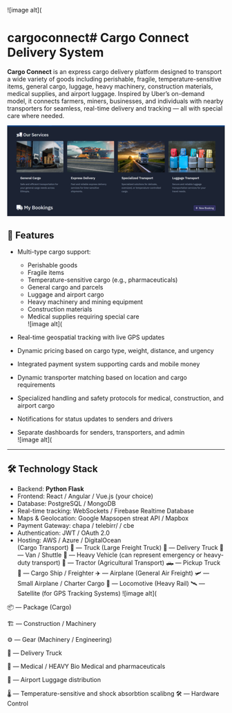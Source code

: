 ![image alt](
# cargoconnect# Cargo Connect Delivery System

**Cargo Connect** is an express cargo delivery platform designed to transport a wide variety of goods including perishable, fragile, temperature-sensitive items, general cargo, luggage, heavy machinery, construction materials, medical supplies, and airport luggage. Inspired by Uber’s on-demand model, it connects farmers, miners, businesses, and individuals with nearby transporters for seamless, real-time delivery and tracking — all with special care where needed.

![image alt](https://github.com/birukG09/cargoconnect/blob/a163c09ee1b8436f2f98ad67de99599ae8460dde/Screenshot%20(47).png)

## 🚀 Features

- Multi-type cargo support:  
  - Perishable goods  
  - Fragile items  
  - Temperature-sensitive cargo (e.g., pharmaceuticals)  
  - General cargo and parcels  
  - Luggage and airport cargo  
  - Heavy machinery and mining equipment  
  - Construction materials  
  - Medical supplies requiring special care  
![image alt](

- Real-time geospatial tracking with live GPS updates  
- Dynamic pricing based on cargo type, weight, distance, and urgency  
- Integrated payment system supporting cards and mobile money  
- Dynamic transporter matching based on location and cargo requirements  
- Specialized handling and safety protocols for medical, construction, and airport cargo  
- Notifications for status updates to senders and drivers  
- Separate dashboards for senders, transporters, and admin  
![image alt](
---

## 🛠️ Technology Stack

- Backend: **Python Flask**  
- Frontend: React / Angular / Vue.js (your choice)  
- Database: PostgreSQL / MongoDB  
- Real-time tracking: WebSockets / Firebase Realtime Database  
- Maps & Geolocation: Google Mapsopen streat API / Mapbox  
- Payment Gateway: chapa / telebirr/  / cbe 
- Authentication: JWT / OAuth 2.0  
- Hosting: AWS / Azure / DigitalOcean  
   (Cargo Transport) 🚛  — Truck (Large Freight Truck)
🚚  — Delivery Truck
🚐  — Van / Shuttle
🚒  — Heavy Vehicle (can represent emergency or heavy-duty transport)
🚜  — Tractor (Agricultural Transport)
🛻  — Pickup Truck
🚢  — Cargo Ship / Freighter
✈️  — Airplane (General Air Freight)
🛩️  — Small Airplane / Charter Cargo
🚂  — Locomotive (Heavy Rail)
🛰️  — Satellite (for GPS Tracking Systems)
![image alt](

📦 — Package (Cargo)

🏗️ — Construction / Machinery

⚙️ — Gear (Machinery / Engineering)

🚚 — Delivery Truck

🏥 — Medical / HEAVY Bio Medical and pharmaceuticals

🛄 — Airport Luggage distribution

🌡️ — Temperature-sensitive and shock absorbtion scalibng 
🛠️ — Hardware Control



